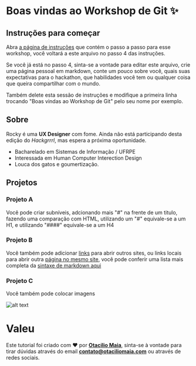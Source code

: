# Boas vindas ao Workshop de Git ✨

## Instruções para começar

Abra [a página de instruções](/INSTRUCTIONS.md) que contém o passo a passo para esse workshop, você voltará a este arquivo no passo 4 das instruções.

Se você já está no passo 4, sinta-se a vontade para editar este arquivo, crie uma página pessoal em markdown, conte um pouco sobre você, quais suas expectativas para o hackathon, que habilidades você tem ou qualquer coisa que queira compartilhar com o mundo.

Também delete esta sessão de instruções e modifique a primeira linha trocando "Boas vindas ao Workshop de Git" pelo seu nome por exemplo.

## Sobre

Rocky é uma **UX Designer** com fome. Ainda não está participando desta edição do *Hackgrrrl*, mas espera a próxima oportunidade.

- Bacharelado em Sistemas de Informação / UFRPE
- Interessada em Human Computer Interection Design
- Louca dos gatos e goumertização.

## Projetos

### Projeto A

Você pode criar subníveis, adcionando mais "#" na frente de um titulo, fazendo uma comparação com HTML, utilizando um "#" equivale-se a um H1, e utilizando "####" equivale-se a um H4

### Projeto B

Você também pode adicionar [links](https://github.com/hackgrrrl) para abrir outros sites, ou links locais para abrir outra [página no mesmo site](/INSTRUCTIONS.md), você pode conferir uma lista mais completa da [sintaxe de markdown aqui](https://guides.github.com/pdfs/markdown-cheatsheet-online.pdf)

### Projeto C

Você também pode colocar imagens 

![alt text](http://pudim.com.br/pudim.jpg "Pudim")

# Valeu

Este tutorial foi criado com ❤️ por [**Otacilio Maia**](otaciliomaia.com), sinta-se à vontade para tirar dúvidas através do email **contato@otaciliomaia.com** ou através de redes sociais.
